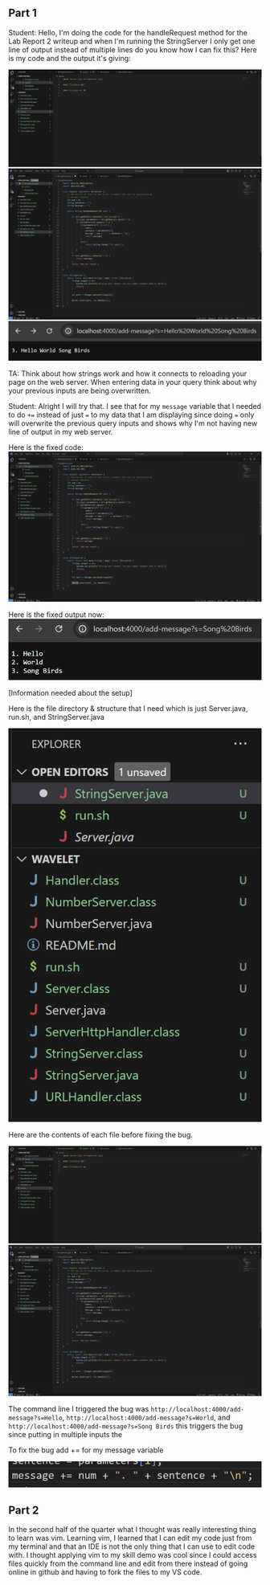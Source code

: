 ## Part 1

Student: Hello, I'm doing the code for the handleRequest method for the Lab Report 2 writeup and when I'm running the StringServer I only get one line of output instead of multiple lines do you know how I can fix this? Here is my code and the output it's giving:

![Image](1lab.png)
![Image](3lab.png)
![Image](4lab.png)

TA: Think about how strings work and how it connects to reloading your page on the web server. When entering data in your query think about why your previous inputs are being overwritten.

Student: Alright I will try that. I see that for my `message` variable that I needed to do `+=` instead of just `=` to my data that I am displaying since doing `=` only will overwrite the previous query inputs and shows why I'm not having new line of output in my web server.

Here is the fixed code:
![Image](2lab.png)

Here is the fixed output now:
![Image](6lab.png)

[Information needed about the setup]

Here is the file directory & structure that I need which is just Server.java, run.sh, and StringServer.java

![Image](5lab.png)

Here are the contents of each file before fixing the bug.

![Image](1lab.png)
![Image](3lab.png)

The command line I triggered the bug was `http://localhost:4000/add-message?s=Hello`, `http://localhost:4000/add-message?s=World`, and `http://localhost:4000/add-message?s=Song Birds` this triggers the bug since putting in multiple inputs the 

To fix the bug add += for my message variable

![Image](8lab.png)

## Part 2

In the second half of the quarter what I thought was really interesting thing to learn
was vim. Learning vim, I learned that I can edit my code just from my terminal and that an
IDE is not the only thing that I can use to edit code with. I thought applying vim to my
skill demo was cool since I could access files quickly from the command line and edit
from there instead of going online in github and having to fork the files to my VS code.
